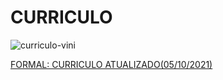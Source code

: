 # CURRICULO

![curriculo-vini](https://user-images.githubusercontent.com/41751130/136126119-c4129a50-4c08-414a-b6b2-271ce9a7b302.png)


[FORMAL: CURRICULO ATUALIZADO(05/10/2021)](https://github.com/ABDALAZARD/CURRICULO/files/7290193/CURRICULO-ATUALIZADO.1.pdf)
